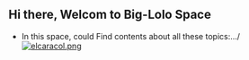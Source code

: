 ## Hi there, Welcom to Big-Lolo Space



- In this space, could Find contents about all these topics:.../
[![elcaracol.png](https://i.postimg.cc/05XJ5BFt/elcaracol.png)](https://postimg.cc/jCNjZZsN)





<!--- 🔭 I’m currently working on ...
- 🌱 I’m currently learning ...
- 👯 I’m looking to collaborate on ...
- 🤔 I’m looking for help with ...
- 💬 Ask me about ...
- 📫 How to reach me: ...
- 😄 Pronouns: ...
- ⚡ Fun fact: ...  -->

